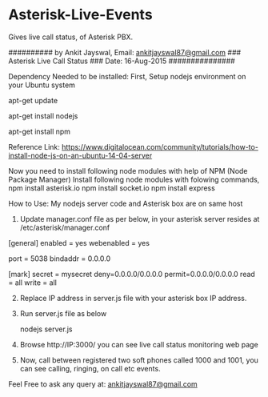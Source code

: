# Asterisk-Live-Events
Gives live call status, of Asterisk PBX.

##########  by Ankit Jayswal, Email: ankitjayswal87@gmail.com ### Asterisk Live Call Status ### Date: 16-Aug-2015 ###############

Dependency Needed to be installed:
First, Setup nodejs environment on your Ubuntu system

apt-get update

apt-get install nodejs

apt-get install npm

Reference Link: https://www.digitalocean.com/community/tutorials/how-to-install-node-js-on-an-ubuntu-14-04-server

Now you need to install following node modules with help of NPM (Node Package Manager)
Install following node modules with folowing commands,
npm install asterisk.io
npm install socket.io
npm install express

How to Use:
My nodejs server code and Asterisk box are on same host

1. Update manager.conf file as per below, in your asterisk server resides at /etc/asterisk/manager.conf

[general]
enabled = yes
webenabled = yes

port = 5038
bindaddr = 0.0.0.0


[mark]
secret = mysecret
deny=0.0.0.0/0.0.0.0
permit=0.0.0.0/0.0.0.0
read = all
write = all

2. Replace IP address in server.js file with your asterisk box IP address.

3. Run server.js file as below

	nodejs server.js

4. Browse http://IP:3000/  you can see live call status monitoring web page

5. Now, call between registered two soft phones called 1000 and 1001, you can see calling, ringing, on call etc events.



Feel Free to ask any query at: ankitjayswal87@gmail.com
